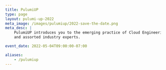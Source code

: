 ```yaml
---
title: PulumiUP
type: page
layout: pulumi-up-2022
meta_image: /images/pulumiup/2022-save-the-date.png
meta_desc: |
    PulumiUP introduces you to the emerging practice of Cloud Engineering. Hear from the Pulumi team
    and assorted industry experts.

event_date: 2022-05-04T09:00:00-07:00

aliases:
    - /pulumiup
---
```


